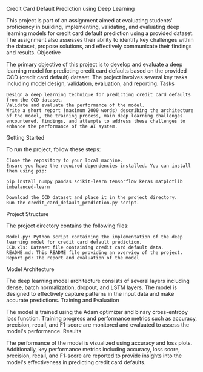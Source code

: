 Credit Card Default Prediction using Deep Learning

This project is part of an assignment aimed at evaluating students' proficiency in building, implementing, validating, and evaluating deep learning models for credit card default prediction using a provided dataset. The assignment also assesses their ability to identify key challenges within the dataset, propose solutions, and effectively communicate their findings and results.
Objective

The primary objective of this project is to develop and evaluate a deep learning model for predicting credit card defaults based on the provided CCD (credit card default) dataset. The project involves several key tasks including model design, validation, evaluation, and reporting.
Tasks

    Design a deep learning technique for predicting credit card defaults from the CCD dataset.
    Validate and evaluate the performance of the model.
    Write a short report (maximum 2000 words) describing the architecture of the model, the training process, main deep learning challenges encountered, findings, and attempts to address these challenges to enhance the performance of the AI system.

Getting Started

To run the project, follow these steps:

    Clone the repository to your local machine.
    Ensure you have the required dependencies installed. You can install them using pip:

    pip install numpy pandas scikit-learn tensorflow keras matplotlib imbalanced-learn

    Download the CCD dataset and place it in the project directory.
    Run the credit_card_default_prediction.py script.

Project Structure

The project directory contains the following files:

    Model.py: Python script containing the implementation of the deep learning model for credit card default prediction.
    CCD.xls: Dataset file containing credit card default data.
    README.md: This README file providing an overview of the project.
    Report.pd: The report and evaluation of the model

Model Architecture

The deep learning model architecture consists of several layers including dense, batch normalization, dropout, and LSTM layers. The model is designed to effectively capture patterns in the input data and make accurate predictions.
Training and Evaluation

The model is trained using the Adam optimizer and binary cross-entropy loss function. Training progress and performance metrics such as accuracy, precision, recall, and F1-score are monitored and evaluated to assess the model's performance.
Results

The performance of the model is visualized using accuracy and loss plots. Additionally, key performance metrics including accuracy, loss score, precision, recall, and F1-score are reported to provide insights into the model's effectiveness in predicting credit card defaults.

